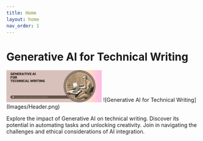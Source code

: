```yaml
---
title: Home
layout: home
nav_order: 1
---
```


# **Generative AI for Technical Writing**

<img src="Images/Header.png" alt="Generative AI for Technical Writing" width="250px">
![Generative AI for Technical Writing](Images/Header.png)


Explore the impact of Generative AI on technical writing. Discover its potential in automating tasks and unlocking creativity. Join in navigating the challenges and ethical considerations of AI integration.